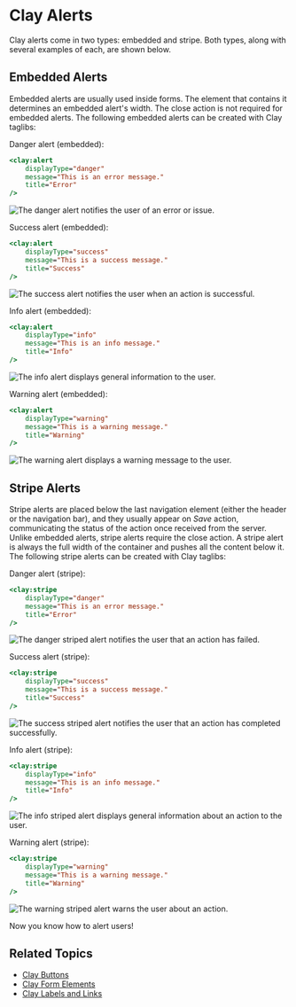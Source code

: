 # Clay Alerts

Clay alerts come in two types: embedded and stripe. Both types, along with several examples of each, are shown below.

## Embedded Alerts

Embedded alerts are usually used inside forms. The element that contains it determines an embedded alert's width. The close action is not required for embedded alerts. The following embedded alerts can be created with Clay taglibs:

Danger alert (embedded):

```jsp
<clay:alert
	displayType="danger"
	message="This is an error message."
	title="Error"
/>
```

![The danger alert notifies the user of an error or issue.](./clay-alerts/images/01.png)

Success alert (embedded):

```jsp
<clay:alert
	displayType="success"
	message="This is a success message."
	title="Success"
/>
```

![The success alert notifies the user when an action is successful.](./clay-alerts/images/02.png)

Info alert (embedded):

```jsp
<clay:alert
	displayType="info"
	message="This is an info message."
	title="Info"
/>
```

![The info alert displays general information to the user.](./clay-alerts/images/03.png)

Warning alert (embedded):

```jsp
<clay:alert
	displayType="warning"
	message="This is a warning message."
	title="Warning"
/>
```

![The warning alert displays a warning message to the user.](./clay-alerts/images/04.png)

## Stripe Alerts

Stripe alerts are placed below the last navigation element (either the header or the navigation bar), and they usually appear on *Save* action, communicating the status of the action once received from the server. Unlike embedded alerts, stripe alerts require the close action. A stripe alert is always the full width of the container and pushes all the content below it. The following stripe alerts can be created with Clay taglibs:

Danger alert (stripe):

```jsp
<clay:stripe
	displayType="danger"
	message="This is an error message."
	title="Error"
/>
```

![The danger striped alert notifies the user that an action has failed.](./clay-alerts/images/05.png)

Success alert (stripe):

```jsp
<clay:stripe
	displayType="success"
	message="This is a success message."
	title="Success"
/>
```

![The success striped alert notifies the user that an action has completed successfully.](./clay-alerts/images/06.png)

Info alert (stripe):

```jsp
<clay:stripe
	displayType="info"
	message="This is an info message."
	title="Info"
/>
```

![The info striped alert displays general information about an action to the user.](./clay-alerts/images/07.png)

Warning alert (stripe):

```jsp
<clay:stripe
	displayType="warning"
	message="This is a warning message."
	title="Warning"
/>
```
 
![The warning striped alert warns the user about an action.](./clay-alerts/images/08.png)

Now you know how to alert users!

## Related Topics

* [Clay Buttons](./clay-buttons.md)
* [Clay Form Elements](./clay-form-elements.md)
* [Clay Labels and Links](./clay-links-and-labels.md)